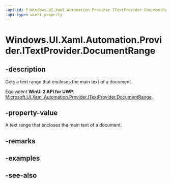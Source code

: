 ```yaml
---
-api-id: P:Windows.UI.Xaml.Automation.Provider.ITextProvider.DocumentRange
-api-type: winrt property
---
```


<!-- Property syntax
public Windows.UI.Xaml.Automation.Provider.ITextRangeProvider DocumentRange { get; }
-->

# Windows.UI.Xaml.Automation.Provider.ITextProvider.DocumentRange

## -description
Gets a text range that encloses the main text of a document.

Equivalent **WinUI 2 API for UWP**: [Microsoft.UI.Xaml.Automation.Provider.ITextProvider.DocumentRange](/windows/winui/api/microsoft.ui.xaml.automation.provider.itextprovider.documentrange).

## -property-value
A text range that encloses the main text of a document.

## -remarks

## -examples

## -see-also
